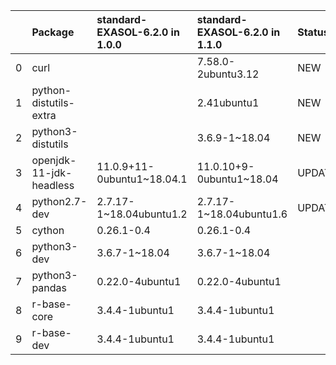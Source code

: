 |    | Package                 | standard-EXASOL-6.2.0 in 1.0.0                  | standard-EXASOL-6.2.0 in 1.1.0                | Status   |
|---:|:------------------------|:---------------------------|:-------------------------|:---------|
|  0 | curl                    |                            | 7.58.0-2ubuntu3.12       | NEW      |
|  1 | python-distutils-extra  |                            | 2.41ubuntu1              | NEW      |
|  2 | python3-distutils       |                            | 3.6.9-1~18.04            | NEW      |
|  3 | openjdk-11-jdk-headless | 11.0.9+11-0ubuntu1~18.04.1 | 11.0.10+9-0ubuntu1~18.04 | UPDATED  |
|  4 | python2.7-dev           | 2.7.17-1~18.04ubuntu1.2    | 2.7.17-1~18.04ubuntu1.6  | UPDATED  |
|  5 | cython                  | 0.26.1-0.4                 | 0.26.1-0.4               |          |
|  6 | python3-dev             | 3.6.7-1~18.04              | 3.6.7-1~18.04            |          |
|  7 | python3-pandas          | 0.22.0-4ubuntu1            | 0.22.0-4ubuntu1          |          |
|  8 | r-base-core             | 3.4.4-1ubuntu1             | 3.4.4-1ubuntu1           |          |
|  9 | r-base-dev              | 3.4.4-1ubuntu1             | 3.4.4-1ubuntu1           |          |
